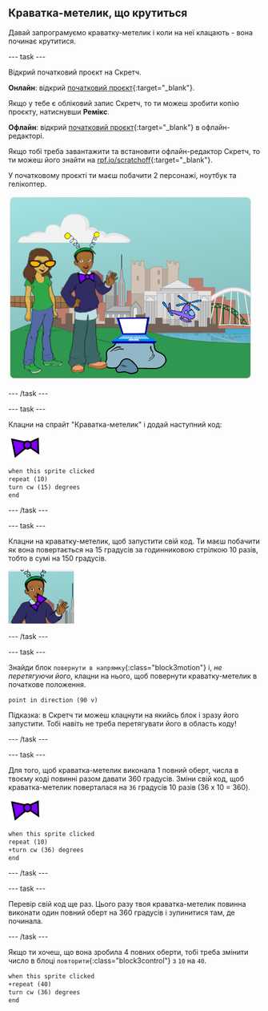 ## Краватка-метелик, що крутиться

Давай запрограмуємо краватку-метелик і коли на неї клацають - вона починає крутитися.

--- task ---

Відкрий початковий проєкт на Скретч.

**Онлайн**: відкрий [початковий проєкт](http://rpf.io/tech-toys-on){:target="_blank"}.

Якщо у тебе є обліковий запис Скретч, то ти можеш зробити копію проєкту, натиснувши **Ремікс**.

**Офлайн**: відкрий [початковий проєкт](http://rpf.io/p/en/tech-toys-go){:target="_blank"} в офлайн-редакторі.

Якщо тобі треба завантажити та встановити офлайн-редактор Скретч, то ти можеш його знайти на [rpf.io/scratchoff](http://rpf.io/scratchoff){:target="_blank"}.

У початковому проєкті ти маєш побачити 2 персонажі, ноутбук та гелікоптер.

![початковий проєкт](images/toys-starter.png)

--- /task ---

--- task ---

Клацни на спрайт "Краватка-метелик" і додай наступний код:

![спрайт краватки-метелика](images/bowtie-sprite.png)

```blocks3
when this sprite clicked
repeat (10)
turn cw (15) degrees
end
```

--- /task ---


--- task ---

Клацни на краватку-метелик, щоб запустити свій код. Ти маєш побачити як вона повертається на 15 градусів за годинниковою стрілкою 10 разів, тобто в сумі на 150 градусів.

![краватка-метелик, що провернулася на 150 градусів](images/toys-bowtie-test.png)

--- /task ---

--- task ---

Знайди блок `повернути в напрямку`{:class="block3motion"} і, _не перетягуючи його_, клацни на нього, щоб повернути краватку-метелик в початкове положення.

```blocks3
point in direction (90 v)
```

Підказка: в Скретч ти можеш клацнути на якийсь блок і зразу його запустити. Тобі навіть не треба перетягувати його в область коду!

--- /task ---

--- task ---

Для того, щоб краватка-метелик виконала 1 повний оберт, числа в твоєму коді повинні разом давати 360 градусів. Зміни свій код, щоб краватка-метелик поверталася на `36` градусів 10 разів (36 x 10 = 360).

![спрайт краватки-метелика](images/bowtie-sprite.png)

```blocks3
when this sprite clicked
repeat (10)
+turn cw (36) degrees
end
```

--- /task ---

--- task ---

Перевір свій код ще раз. Цього разу твоя краватка-метелик повинна виконати один повний оберт на 360 градусів і зупинитися там, де починала.

--- /task ---

Якщо ти хочеш, що вона зробила 4 повних оберти, тобі треба змінити число в блоці `повторити`{:class="block3control"} з `10` на `40`.

```blocks3
when this sprite clicked
+repeat (40)
turn cw (36) degrees
end
```
